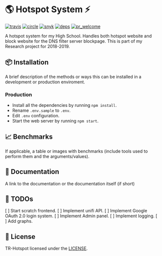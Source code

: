 # 🌎 Hotspot System ⚡
[![travis][travis]][travis-url] <!-- travis-ci.com -->
[![circle][circle]][circle-url] <!-- circleci.com -->
[![snyk][snyk]][snyk-url] <!-- snyk.io -->
[![deps][deps]][deps-url] <!-- https://david-dm.org -->
[![pr_welcome][pr_welcome]][pr_welcome-url] <!-- /pulls -->

A hotspot system for my High School. Handles both hotspot website and block website for the DNS filter server blockpage. This is part of my Research project for 2018-2019.

## 📦 Installation
A brief description of the methods or ways this can be installed in a development or production enviroment.

### Production
* Install all the dependencies by running `npm install`.
* Rename `.env.sample` to `.env`.
* Edit `.env` configuration.
* Start the web server by running `npm start`.

## 📈 Benchmarks
If applicable, a table or images with benchmarks (include tools used to perform them and the arguments/values).

## 📁 Documentation
A link to the documentation or the documentation itself (if short)

## 📃 TODOs
[ ] Start scratch frontend.
[ ] Implement unifi API.
[ ] Implement Google OAuth 2.0 login system.
[ ] Implement Admin panel.
[ ] Implement logging.
[ ] Add graphs.

## 📖 License
TR-Hotspot licensed under the [LICENSE](LICENSE).

<!-- Travis-ci.com -->
[travis]: https://img.shields.io/travis/com/sergivb01/tr-hotspot.svg
[travis-url]: https://travis-ci.com/sergivb01/tr-hotspot

<!-- Circleci.com -->
[circle]: https://circleci.com/gh/sergivb01/tr-hotspot.svg?style=svg
[circle-url]: https://circleci.com/gh/sergivb01/tr-hotspot

<!-- Snyk -->
[snyk]: https://snyk.io/test/github/sergivb01/tr-hotspot/badge.svg?targetFile=package.json
[snyk-url]: https://snyk.io/test/github/sergivb01/tr-hotspot?targetFile=package.json

<!-- Dependencies -->
[deps]: https://david-dm.org/sergivb01/tr-hotspot/dev-status.svg
[deps-url]: https://david-dm.org/sergivb01/tr-hotspot

<!-- PR Welcome -->
[pr_welcome]: https://img.shields.io/badge/PRs-welcome-brightgreen.svg
[pr_welcome-url]: https://github.com/sergivb01/tr-hotspot/pulls
